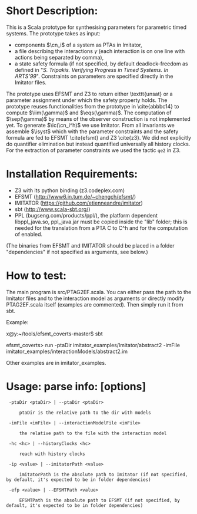 Short Description:
===

This is a Scala prototype for synthesising parameters for parametric timed systems. The prototype takes as input:
- components $\cn_i$ of a system as PTAs in Imitator, 
- a file describing the interactions $\gamma$ (each interaction is on one line with actions being separated by comma), 
- a state safety formula (if not specified, by default deadlock-freedom as defined in "_S. Tripakis. Verifying Progress in Timed Systems. In ARTS'99_". 
Constraints on parameters are specified directly in the Imitator files. 

The prototype uses EFSMT and Z3 to return either \texttt{unsat} or a parameter assignment under which the safety property holds. The prototype reuses functionalities from the prototype in \cite{abbbc14} to compute $\iim(\gamma)$ and $\eqs(\gamma)$. The computation of $\sep(\gamma)$ by means of the observer construction is not implemented yet. To generate $\ic(\cn_i^h)$ we use Imitator. From all invariants we assemble $\isyst$ which with the parameter constraints and the safety formula are fed to EFSMT \cite{efsmt} and Z3 \cite{z3}. We did not explicitly do quantifier elimination but instead quantified universally all history clocks. For the extraction of parameter constraints we used the tactic $\texttt{qe2}$ in Z3. 


Installation Requirements: 
===

- Z3 with its python binding (z3.codeplex.com) 
- EFSMT (http://www6.in.tum.de/~chengch/efsmt/)
- IMITATOR (https://github.com/etienneandre/imitator) 
- sbt (http://www.scala-sbt.org/) 
- PPL (bugseng.com/products/ppl/‎), the platform dependent libppl_java.so, ppl_java.jar must be copied inside the "lib" folder; this is needed for the translation from a PTA C to C^h and for the computation of enabled. 

(The binaries from EFSMT and IMITATOR should be placed in a folder "dependencies" if not specified as arguments, see below.)


How to test: 
===

The main program is src/PTAG2EF.scala. You can either pass the path to the Imitator files and to the interaction model as arguments or directly modify PTAG2EF.scala itself (examples are commented). Then simply run it from sbt.

Example:

x@y:~/tools/efsmt_coverts-master$ sbt

efsmt_coverts> run -ptaDir imitator_examples/Imitator/abstract2 -imFile imitator_examples/interactionModels/abstract2.im 

Other examples are in imitator_examples. 


Usage: parse info:  [options]
===

  	 -ptaDir <ptaDir> | --ptaDir <ptaDir>

  	 	 ptaDir is the relative path to the dir with models

  	 -imFile <imFile> | --interactionModelFile <imFile>

  	 	 the relative path to the file with the interaction model

  	 -hc <hc> | --historyClocks <hc>

  	 	 reach with history clocks

  	 -ip <value> | --imitatorPath <value>

  	 	 imitatorPath is the absolute path to Imitator (if not specified, by default, it's expected to be in folder dependencies)

  	 -efp <value> | --EFSMTPath <value>

  	 	 EFSMTPath is the absolute path to EFSMT (if not specified, by default, it's expected to be in folder dependencies)

